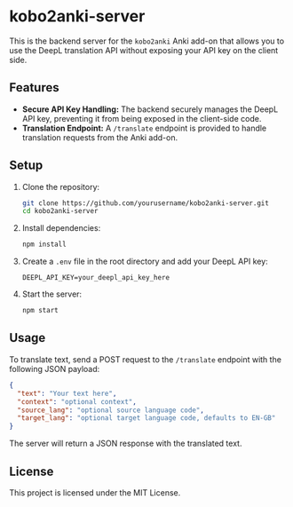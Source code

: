 # kobo2anki-server

This is the backend server for the `kobo2anki` Anki add-on that allows you to use the DeepL translation API without exposing your API key on the client side.

## Features

- **Secure API Key Handling:** The backend securely manages the DeepL API key, preventing it from being exposed in the client-side code.
- **Translation Endpoint:** A `/translate` endpoint is provided to handle translation requests from the Anki add-on.

## Setup

1. Clone the repository:

   ```bash
   git clone https://github.com/yourusername/kobo2anki-server.git
   cd kobo2anki-server
   ```

2. Install dependencies:

   ```bash
   npm install
   ```

3. Create a `.env` file in the root directory and add your DeepL API key:

   ```
   DEEPL_API_KEY=your_deepl_api_key_here
   ```

4. Start the server:

   ```bash
   npm start
   ```

## Usage

To translate text, send a POST request to the `/translate` endpoint with the following JSON payload:

```json
{
  "text": "Your text here",
  "context": "optional context",
  "source_lang": "optional source language code",
  "target_lang": "optional target language code, defaults to EN-GB"
}
```

The server will return a JSON response with the translated text.

## License

This project is licensed under the MIT License.
